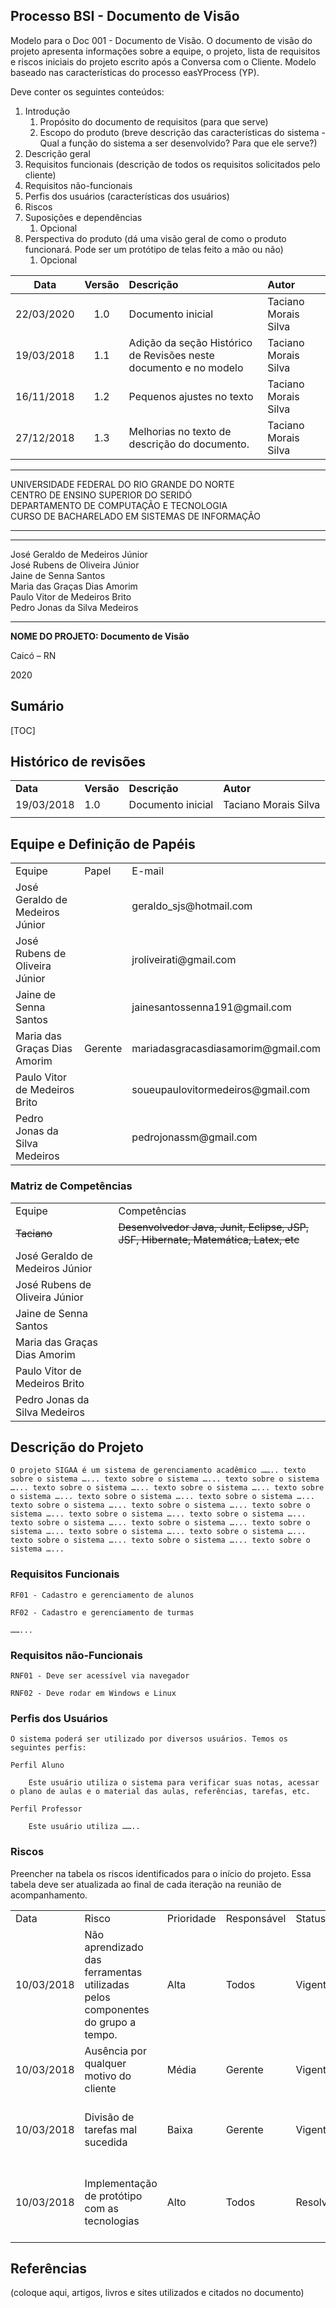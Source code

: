 <!----- Conversion time: 1.203 seconds.


Using this Markdown file:

1. Cut and paste this output into your source file.
2. See the notes and action items below regarding this conversion run.
3. Check the rendered output (headings, lists, code blocks, tables) for proper
   formatting and use a linkchecker before you publish this page.

Conversion notes:

* Docs to Markdown version 1.0β18
* Sat Feb 22 2020 09:40:42 GMT-0800 (PST)
* Source doc: https://docs.google.com/open?id=1y744_ZAaudbTivd6sCJFHq2XgyMQZfAloNOTnkd0OVU
----->



## Processo BSI - Documento de Visão

<p> Modelo para o Doc 001 - Documento de Visão. O documento de visão do projeto apresenta informações sobre a equipe, o projeto, lista de requisitos e riscos iniciais do projeto escrito após a Conversa com o Cliente. Modelo baseado nas características do processo easYProcess (YP).</p>
    Deve conter os seguintes conteúdos:

1. Introdução
	1. Propósito do documento de requisitos (para que serve)
    2. Escopo do produto (breve descrição das características do sistema - Qual a função do sistema a ser desenvolvido? Para que ele serve?)
2. Descrição geral
3. Requisitos funcionais (descrição de todos os requisitos solicitados pelo cliente)
4. Requisitos não-funcionais
5. Perfis dos usuários (características dos usuários)
6. Riscos
7. Suposições e dependências
    1. Opcional
8. Perspectiva do produto (dá uma visão geral de como o produto funcionará. Pode ser um protótipo de telas feito a mão ou não)
    1. Opcional


|Data | Versão | Descrição | Autor|
:----------: | :------: | :----------------- | :-----------------
22/03/2020 |	1.0 |	Documento inicial |	Taciano Morais Silva
19/03/2018 |	1.1 |	Adição da seção Histórico de Revisões neste documento e no modelo |	Taciano Morais Silva
16/11/2018 |	1.2 |	Pequenos ajustes no texto |	Taciano Morais Silva
27/12/2018 |	1.3 |	Melhorias no texto de descrição do documento. |	Taciano Morais Silva 

---

UNIVERSIDADE FEDERAL DO RIO GRANDE DO NORTE  
CENTRO DE ENSINO SUPERIOR DO SERIDÓ  
DEPARTAMENTO DE COMPUTAÇÃO E TECNOLOGIA  
CURSO DE BACHARELADO EM SISTEMAS DE INFORMAÇÃO  

---





---

José Geraldo de Medeiros Júnior  
José Rubens de Oliveira Júnior  
Jaine de Senna Santos  
Maria das Graças Dias Amorim  
Paulo Vitor de Medeiros Brito  
Pedro Jonas da Silva Medeiros  

---

**NOME DO PROJETO: Documento de Visão**

Caicó – RN

2020


## Sumário


[TOC]



## 


## Histórico de revisões


<table>
  <tr>
   <td><strong>Data</strong>
   </td>
   <td><strong>Versão</strong>
   </td>
   <td><strong>Descrição</strong>
   </td>
   <td><strong>Autor</strong>
   </td>
  </tr>
  <tr>
   <td>19/03/2018
   </td>
   <td>1.0
   </td>
   <td>Documento inicial
   </td>
   <td>Taciano Morais Silva
   </td>
  </tr>
  <tr>
   <td>
   </td>
   <td>
   </td>
   <td>
   </td>
   <td>
   </td>
  </tr>
</table>



## Equipe e Definição de Papéis

	


<table>
  <tr>
   <td>Equipe
   </td>
   <td>Papel
   </td>
   <td>E-mail
   </td>
  </tr>
  <tr>
   <td>José Geraldo de Medeiros Júnior
   </td>
   <td>
   </td>
   <td>geraldo_sjs@hotmail.com
   </td>
  </tr>
  <tr>
   <td>José Rubens de Oliveira Júnior
   </td>
   <td>
   </td>
   <td>jroliveirati@gmail.com
   </td>
  </tr>
  <tr>
   <td>Jaine de Senna Santos
   </td>
   <td>
   </td>
   <td>jainesantossenna191@gmail.com
   </td>
  </tr>
  <tr>
   <td>Maria das Graças Dias Amorim
   </td>
   <td>Gerente
   </td>
   <td>mariadasgracasdiasamorim@gmail.com
   </td>
  </tr>
  <tr>
   <td>Paulo Vitor de Medeiros Brito
   </td>
   <td>
   </td>
   <td>soueupaulovitormedeiros@gmail.com
   </td>
  </tr>
  <tr>
   <td>Pedro Jonas da Silva Medeiros
   </td>
   <td>
   </td>
   <td>pedrojonassm@gmail.com
   </td>
  </tr>
</table>



### 	Matriz de Competências


<table>
  <tr>
   <td>Equipe
   </td>
   <td>Competências
   </td>
  </tr>
  <tr>
   <td><del>Taciano</del>
   </td>
   <td><del>Desenvolvedor Java, Junit, Eclipse, JSP, JSF, Hibernate, Matemática, Latex, etc</del>
   </td>
  </tr>
  <tr>
   <td>José Geraldo de Medeiros Júnior
   </td>
   <td>
   </td>
  </tr>
  <tr>
   <td>José Rubens de Oliveira Júnior
   </td>
   <td>
   </td>
  </tr>
  <tr>
   <td>Jaine de Senna Santos
   </td>
   <td>
   </td>
  </tr>
  <tr>
   <td>Maria das Graças Dias Amorim
   </td>
   <td>
   </td>
  </tr>
  <tr>
   <td>Paulo Vitor de Medeiros Brito
   </td>
   <td>
   </td>
  </tr>
  <tr>
   <td>Pedro Jonas da Silva Medeiros
   </td>
   <td>
   </td>
  </tr>
</table>



## Descrição do Projeto

	O projeto SIGAA é um sistema de gerenciamento acadêmico …….. texto sobre o sistema …... texto sobre o sistema …... texto sobre o sistema …... texto sobre o sistema …... texto sobre o sistema …... texto sobre o sistema …... texto sobre o sistema …... texto sobre o sistema …... texto sobre o sistema …... texto sobre o sistema …... texto sobre o sistema …... texto sobre o sistema …... texto sobre o sistema …... texto sobre o sistema …... texto sobre o sistema …... texto sobre o sistema …... texto sobre o sistema …... texto sobre o sistema …... texto sobre o sistema …... texto sobre o sistema …... texto sobre o sistema …...


### 	Requisitos Funcionais

	RF01 - Cadastro e gerenciamento de alunos

	RF02 - Cadastro e gerenciamento de turmas

	……...


### 	Requisitos não-Funcionais

	RNF01 - Deve ser acessível via navegador

	RNF02 - Deve rodar em Windows e Linux


### 	Perfis dos Usuários

	O sistema poderá ser utilizado por diversos usuários. Temos os seguintes perfis:

	Perfil Aluno

		Este usuário utiliza o sistema para verificar suas notas, acessar o plano de aulas e o material das aulas, referências, tarefas, etc.

	Perfil Professor

		Este usuário utiliza ……..


### Riscos

Preencher na tabela os riscos identificados para o início do projeto. Essa tabela deve ser atualizada ao final de cada iteração na reunião de acompanhamento.


<table>
  <tr>
   <td>Data
   </td>
   <td>Risco
   </td>
   <td>Prioridade
   </td>
   <td>Responsável
   </td>
   <td>Status
   </td>
   <td>Providência/Solução
   </td>
  </tr>
  <tr>
   <td>10/03/2018
   </td>
   <td>Não aprendizado das ferramentas utilizadas pelos componentes do grupo a tempo. 
   </td>
   <td>Alta
   </td>
   <td>Todos
   </td>
   <td>Vigente
   </td>
   <td>Reforçar estudos sobre as ferramentas e aulas com a integrante que conhece a ferramenta
   </td>
  </tr>
  <tr>
   <td>10/03/2018
   </td>
   <td>Ausência por qualquer motivo do cliente
   </td>
   <td>Média
   </td>
   <td>Gerente
   </td>
   <td>Vigente
   </td>
   <td>Planejar o cronograma tendo em base a agenda do cliente
   </td>
  </tr>
  <tr>
   <td>10/03/2018
   </td>
   <td>Divisão de tarefas mal sucedida
   </td>
   <td>Baixa
   </td>
   <td>Gerente
   </td>
   <td>Vigente
   </td>
   <td>Acompanhar de perto o desenvolvimento de cada membro da equipe
   </td>
  </tr>
  <tr>
   <td>10/03/2018
   </td>
   <td>Implementação de protótipo com as tecnologias
   </td>
   <td>Alto
   </td>
   <td>Todos
   </td>
   <td>Resolvido
   </td>
   <td>Encontrar tutorial com a maioria da tecnologia e implementar um caso base do sistema.
   </td>
  </tr>
</table>



## Referências

(coloque aqui, artigos, livros e sites utilizados e citados no documento)


<!-- Docs to Markdown version 1.0β18 -->
